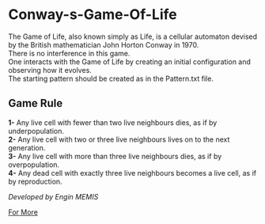 # Conway-s-Game-Of-Life

The Game of Life, also known simply as Life, is a cellular automaton devised by the British mathematician John Horton Conway in 1970. <br/>
There is no interference in this game. <br/>
One interacts with the Game of Life by creating an initial configuration and observing how it evolves. <br/>
The starting pattern should be created as in the Pattern.txt file. <br/>

## Game Rule

**1-** Any live cell with fewer than two live neighbours dies, as if by underpopulation. <br/>
**2-** Any live cell with two or three live neighbours lives on to the next generation. <br/>
**3-** Any live cell with more than three live neighbours dies, as if by overpopulation. <br/>
**4-** Any dead cell with exactly three live neighbours becomes a live cell, as if by reproduction. <br/>

*Developed by Engin MEMIS*

[For More](https://en.wikipedia.org/wiki/Conway%27s_Game_of_Life)
